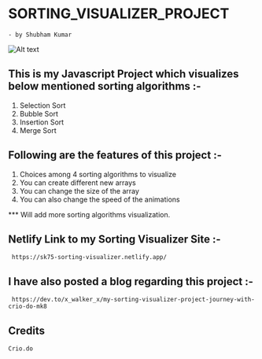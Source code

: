 # SORTING_VISUALIZER_PROJECT
    - by Shubham Kumar

![Alt text](./sorting-visualizer.png?raw=true "Sorting Viusalizer")

## This is my Javascript Project which visualizes below mentioned sorting algorithms :- 
1. Selection Sort
2. Bubble Sort
3. Insertion Sort
4. Merge Sort

## Following are the features of this project :- 
1. Choices among 4 sorting algorithms to visualize
2. You can create different new arrays  
3. You can change the size of the array 
4. You can also change the speed of the animations

*** Will add more sorting algorithms visualization.  

## Netlify Link to my Sorting Visualizer Site :- 
     https://sk75-sorting-visualizer.netlify.app/

## I have also posted a blog regarding this project :- 
     https://dev.to/x_walker_x/my-sorting-visualizer-project-journey-with-crio-do-mk8

## Credits 
    Crio.do
